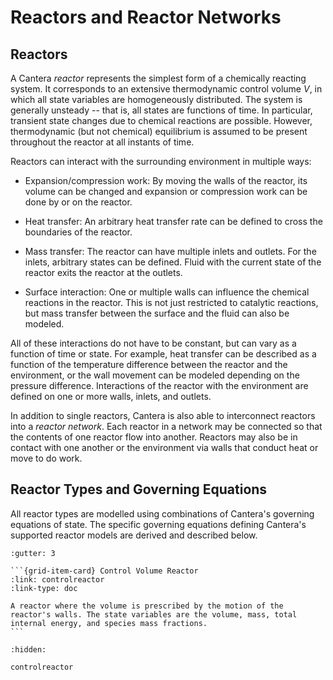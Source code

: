 # Reactors and Reactor Networks

## Reactors

A Cantera *reactor* represents the simplest form of a chemically reacting system. It
corresponds to an extensive thermodynamic control volume $V$, in which all state
variables are homogeneously distributed. The system is generally unsteady -- that is,
all states are functions of time. In particular, transient state changes due to chemical
reactions are possible. However, thermodynamic (but not chemical) equilibrium is assumed
to be present throughout the reactor at all instants of time.

Reactors can interact with the surrounding environment in multiple ways:

- Expansion/compression work: By moving the walls of the reactor, its volume can be
  changed and expansion or compression work can be done by or on the reactor.

- Heat transfer: An arbitrary heat transfer rate can be defined to cross the boundaries
  of the reactor.

- Mass transfer: The reactor can have multiple inlets and outlets. For the inlets,
  arbitrary states can be defined. Fluid with the current state of the reactor exits the
  reactor at the outlets.

- Surface interaction: One or multiple walls can influence the chemical reactions in the
  reactor. This is not just restricted to catalytic reactions, but mass transfer between
  the surface and the fluid can also be modeled.

All of these interactions do not have to be constant, but can vary as a function of time
or state. For example, heat transfer can be described as a function of the temperature
difference between the reactor and the environment, or the wall movement can be modeled
depending on the pressure difference. Interactions of the reactor with the environment
are defined on one or more walls, inlets, and outlets.

In addition to single reactors, Cantera is also able to interconnect reactors into a
*reactor network*. Each reactor in a network may be connected so that the contents of one
reactor flow into another. Reactors may also be in contact with one another or the
environment via walls that conduct heat or move to do work.

## Reactor Types and Governing Equations

All reactor types are modelled using combinations of Cantera's governing equations of
state. The specific governing equations defining Cantera's supported reactor models are
derived and described below.


````{grid} 2
:gutter: 3

```{grid-item-card} Control Volume Reactor
:link: controlreactor
:link-type: doc

A reactor where the volume is prescribed by the motion of the reactor's walls. The state variables are the volume, mass, total internal energy, and species mass fractions.
```

````

```{toctree}
:hidden:

controlreactor
```